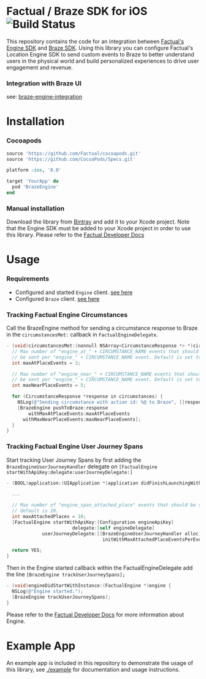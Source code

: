 # Factual / Braze SDK for iOS ![Build Status](https://app.bitrise.io/app/bb3d485c0cc10e61/status.svg?token=sim5yL-dAnFIJN_IpelktQ&branch=feature/spans)

This repository contains the code for an integration between [Factual's Engine SDK](https://www.factual.com/products/engine/) and [Braze SDK](https://www.braze.com/). Using this library you can configure Factual's Location Engine SDK to send custom events to Braze to better understand users in the physical world and build personalized experiences to drive user engagement and revenue.

### Integration with Braze UI

see: [braze-engine-integration](https://github.com/Factual/braze-engine-integration)

# Installation

### Cocoapods

```ruby
source 'https://github.com/Factual/cocoapods.git'
source 'https://github.com/CocoaPods/Specs.git'

platform :ios, '8.0'

target 'YourApp' do
  pod 'BrazeEngine'
end
```

### Manual installation
Download the library from [Bintray](https://factual.bintray.com/files/) and add it to your Xcode project. Note that the Engine SDK must be added to your Xcode project in order to use this library. Please refer to the [Factual Developer Docs](http://developer.factual.com)

# Usage

### Requirements
* Configured and started `Engine` client. [see here](http://developer.factual.com/engine/ios/)
* Configured `Braze` client. [see here](https://www.braze.com/documentation/iOS/#initial-sdk-setup)

### Tracking Factual Engine Circumstances

Call the BrazeEngine method for sending a circumstance response to Braze in the `circumstancesMet:` callback in `FactualEngineDelegate`.

```objective-c
- (void)circumstancesMet:(nonnull NSArray<CircumstanceResponse *> *)circumstances {
  // Max number of "engine_at_" + CIRCUMSTANCE_NAME events that should
  // be sent per "engine_" + CIRCUMSTANCE_NAME event. Default is set to 10.
  int maxAtPlaceEvents = 3;

  // Max number of "engine_near_" + CIRCUMSTANCE_NAME events that should
  // be sent per "engine_" + CIRCUMSTANCE_NAME event. Default is set to 20.
  int maxNearPlaceEvents = 5;

  for (CircumstanceResponse *response in circumstances) {
    NSLog(@"Sending circumstance with action id: %@ to Braze", [[response circumstance] actionId]);
    [BrazeEngine pushToBraze:response
        withMaxAtPlaceEvents:maxAtPlaceEvents
      withMaxNearPlaceEvents:maxNearPlaceEvents];
  }
}
```

### Tracking Factual Engine User Journey Spans

Start tracking User Journey Spans by first adding the `BrazeEngineUserJourneyHandler` delegate on
`[FactualEngine startWithApiKey:delegate:userJourneyDelegate:]`

```objective-c
- (BOOL)application:(UIApplication *)application didFinishLaunchingWithOptions:(NSDictionary *)launchOptions {

  ...

  // Max number of "engine_span_attached_place" events that should be sent per "engine_span_occurred"
  // default is 20.
  int maxAttachedPlaces = 10;
  [FactualEngine startWithApiKey:[Configuration engineApiKey]
                        delegate:[self engineDelegate]
             userJourneyDelegate:[[BrazeEngineUserJourneyHandler alloc]
                                   initWithMaxAttachedPlaceEventsPerEvent:maxAttachedPlaces]];

  return YES;
}
```

Then in the Engine started callback within the FactualEngineDelegate add the line `[BrazeEngine trackUserJourneySpans];`

```objective-c
- (void)engineDidStartWithInstance:(FactualEngine *)engine {
  NSLog(@"Engine started.");
  [BrazeEngine trackUserJourneySpans];
}
```

Please refer to the [Factual Developer Docs](http://developer.factual.com) for more information about Engine.

# Example App

An example app is included in this repository to demonstrate the usage of this library, see [./example](./example) for documentation and usage instructions.

